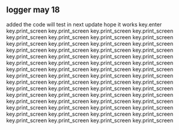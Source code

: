 ## logger may 18
added the code will test in next update hope it works key.enter  key.print_screen   key.print_screen  key.print_screen   key.print_screen  key.print_screen  key.print_screen  key.print_screen  key.print_screen  key.print_screen  key.print_screen  key.print_screen  key.print_screen  key.print_screen  key.print_screen  key.print_screen  key.print_screen  key.print_screen  key.print_screen  key.print_screen  key.print_screen  key.print_screen  key.print_screen  key.print_screen  key.print_screen  key.print_screen  key.print_screen  key.print_screen  key.print_screen  key.print_screen  key.print_screen  key.print_screen  key.print_screen  key.print_screen  key.print_screen  key.print_screen  key.print_screen  key.print_screen  key.print_screen  key.print_screen  key.print_screen  key.print_screen  key.print_screen  key.print_screen  key.print_screen  key.print_screen  key.print_screen  key.print_screen  key.print_screen  key.print_screen  key.print_screen  key.print_screen  key.print_screen  key.print_screen  key.print_screen  key.print_screen  key.print_screen  key.print_screen  key.print_screen  key.print_screen  key.print_screen 
